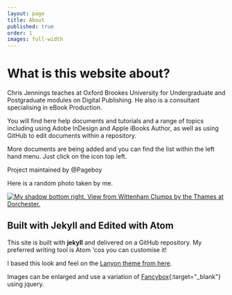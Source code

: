 ```yaml
---
layout: page
title: About
published: true
order: 1
images: full-width
---
```

# What is this website about?

Chris Jennings teaches at Oxford Brookes University for Undergraduate and Postgraduate modules on Digital Publishing. He also is a consultant specialising in eBook Production.

You will find here help documents and tutorials and a range of topics including using Adobe InDesign and Apple iBooks Author, as well as using GitHub to edit documents within a repository.

More documents are being added and you can find the list within the left hand menu. Just click on the icon top left.

Project maintained by @Pageboy

Here is a random photo taken by me.

[![My shadow bottom right. View from Wittenham Clumps by the Thames at Dorchester.](../../images/2017/01/fromWittenhamClumps.jpg)](../../images/2017/01/fromWittenhamClumps.jpg)

## Built with Jekyll and Edited with Atom

This site is built with **jekyll** and delivered on a GitHub repository. My preferred writing tool is Atom 'cos you can customise it!

I based this look and feel on the [Lanyon theme from here][2b9a33ee].

  [2b9a33ee]: http://lanyon.getpoole.com/ "Lanyon"

  Images can be enlarged and use a variation of [Fancybox][f6b39499]{:target="_blank"} using jquery.

  [f6b39499]: http://fancybox.net "Take a look at Fancybox"

